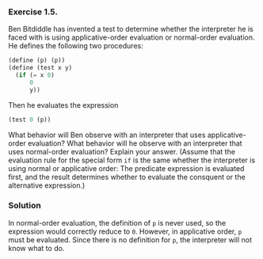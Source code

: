### Exercise 1.5.
Ben Bitdiddle has invented a test to determine whether the interpreter he is faced with is using applicative-order evaluation or normal-order evaluation. He defines the following two procedures:
```scheme
(define (p) (p))
(define (test x y)
  (if (= x 0)
      0
      y))
```
Then he evaluates the expression
```scheme
(test 0 (p))
```
What behavior will Ben observe with an interpreter that uses applicative-order evaluation? What behavior will he observe with an interpreter that uses normal-order evaluation? Explain your answer. (Assume that the evaluation rule for the special form `if` is the same whether the interpreter is using normal or applicative order: The predicate expression is evaluated first, and the result determines whether to evaluate the consquent or the alternative expression.)

### Solution
In normal-order evaluation, the definition of `p` is never used, so the expression would correctly reduce to `0`. However, in applicative order, `p` must be evaluated. Since there is no definition for `p`, the interpreter will not know what to do.
